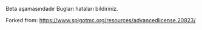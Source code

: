 Beta aşamasındadır Bugları hataları bildiriniz.

Forked from: https://www.spigotmc.org/resources/advancedlicense.20823/ 